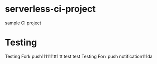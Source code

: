 # serverless-ci-project
sample CI project

# Testing
Testing Fork push1111111tt1
tt
test
test
Testing Fork push notification111da
